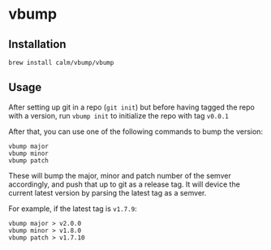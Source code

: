 # vbump

## Installation

`brew install calm/vbump/vbump`

## Usage

After setting up git in a repo (`git init`) but before having tagged the repo with a version, run `vbump init` to initialize the repo with tag `v0.0.1`

After that, you can use one of the following commands to bump the version:

```
vbump major
vbump minor
vbump patch
```

These will bump the major, minor and patch number of the semver accordingly, and push that up to git as a release tag. It will device the current latest version by parsing the latest tag as a semver.

For example, if the latest tag is `v1.7.9`:

```
vbump major > v2.0.0
vbump minor > v1.8.0
vbump patch > v1.7.10
```
